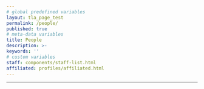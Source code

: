 ```yaml
---
# global predefined variables
layout: tla_page_test
permalink: /people/
published: true
# meta-data variables
title: People
description: >-
keywords: ''
# custom variables
staff: components/staff-list.html
affiliated: profiles/affiliated.html
---
```


___

